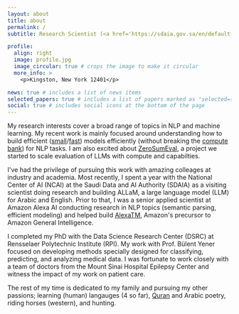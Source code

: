 ```yaml
---
layout: about
title: about
permalink: /
subtitle: Research Scientist (<a href='https://sdaia.gov.sa/en/default.aspx'>SDAIA</a> (current), <a href='https://www.amazon.science/'>Amazon </a>). CTO at <a href='https://www.aiastrolabe.com/'>ai.astrolabe</a>. Interested in building AI by scaling smarter, not harder.

profile:
  align: right
  image: profile.jpg
  image_circular: true # crops the image to make it circular
  more_info: >
    <p>Kingston, New York 12401</p>

news: true # includes a list of news items
selected_papers: true # includes a list of papers marked as "selected={true}"
social: true # includes social icons at the bottom of the page
---
```


My research interests cover a broad range of topics in NLP and machine learning. My recent work is mainly focused around understanding how to build efficient ([small](https://arxiv.org/abs/2010.05002)/[fast](https://arxiv.org/abs/2010.03714)) models efficiently (without breaking the [compute bank](https://arxiv.org/abs/2407.15390)) for NLP tasks. I am also excited about [ZeroSumEval](https://github.com/haidark/ZeroSumEval), a project we started to scale evaluation of LLMs with compute and capabilties. 

I've had the privilege of pursuing this work with amazing colleages at industry and academia. Most recently, I spent a year with the National Center of AI (NCAI) at the Saudi Data and AI Authority (SDAIA) as a visiting scientist doing research and building ALLaM, a large language model (LLM) for Arabic and English. Prior to that, I was a senior applied scientist at Amazon Alexa AI conducting research in NLP topics (semantic parsing, efficient modeling) and helped build [AlexaTM](https://arxiv.org/abs/2208.01448), Amazon's precursor to Amazon General Intelligence.

I completed my PhD with the Data Science Research Center (DSRC) at Rensselaer Polytechnic Institute (RPI). My work with Prof. Bülent Yener focused on developing methods specially designed for classifying, predicting, and analyzing medical data. I was fortunate to work closely with a team of doctors from the Mount Sinai Hospital Epilepsy Center and witness the impact of my work on patient care.

The rest of my time is dedicated to my family and pursuing my other passions; learning (human) langauges (4 so far), [Quran](https://www.youtube.com/watch?v=aQkX-Cr2p-w&ab_channel=MasjidUmar) and Arabic poetry, riding horses (western), and hunting.
